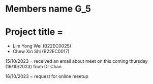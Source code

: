 # Members name G_5
# Project title = 

- Lim Yong Wei (B22EC0025)
- Chew Xin Shi (B22EC0017)

 15/10/2023 = received an email about meet on this coming thursday (19/10/2023) from Dr Chan

 
 16/10/2023 = request for online meetup 
